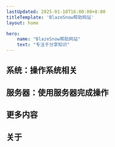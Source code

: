 ```yaml
---
lastUpdated: 2025-01-10T16:00:00+8:00
titleTemplate: 'BlazeSnow帮助网站'
layout: home

hero:
    name: "BlazeSnow帮助网站"
    text: "专注于分享知识"
---
```


<script setup>
import card from './card.vue'
</script>

## 系统：操作系统相关

<card title="Windows相关" link="/Windows/" description="Windows是Microsoft开发和销售的专有图形操作系统，适用于消费者、企业、工作站、服务器和嵌入式系统。" />

<card title="Ubuntu相关" link="/Ubuntu/" description="快速、免费且充满新功能的桌面版，为开发人员提供新工具和增强功能。" />

<card title="DNS加密" link="/DNSEncryption/" description="通过加密DNS查询和响应，确保数据在传输过程中不被窃听或篡改。" />

## 服务器：使用服务器完成操作

<card title="Docker系列" link="/DockerSeries/" description="简洁管理多容器应用的教程，助你高效编排。" />

<card title="搭建内网穿透服务" link="/FrpClientAndServer/" description="使用FRP在Windows客户端和Ubuntu服务端上搭建内网穿透服务。" />

<card title="Nginx相关" link="/Nginx/" description="Nginx是一款HTTP Web服务器、反向代理和内容缓存工具。" />

## 更多内容

<card title="原生安卓" link="/Android/" description="由谷歌开发的、未经过深度定制的安卓版本。" />

<card title="Nodejs相关" link="/Nodejs/" description="Node.js 是一个开源的JavaScript运行时环境。" />

<card title="Docker相关" link="/Docker/" description="帮助开发人员在任何地方构建、共享和运行应用程序。" />

<card title="Git相关" link="/git/" description="一个快速高效的开源版本控制系统。" />

<card title="CMake相关" link="/CMake/" description="构建C++代码的事实上的标准工具。" />

<card title="VitePress建站教程" link="/VitePress/" description="通过VitePress快速生成静态站点的教程。" />

<card title="部署网站至服务器" link="/WebsiteToServer/" description="将VitePress网站部署到Ubuntu服务器的教程。" />

## 关于

<card title="更新日志" link="/CHANGELOG/" description="本网站的更新日志。" />

<card title="关于本站" link="/about" description="本网站的更多信息。" />

<card title="网站状态" link="https://status.blazesnow.com/" description="查看本网站的运行状态及可用域名。" />
